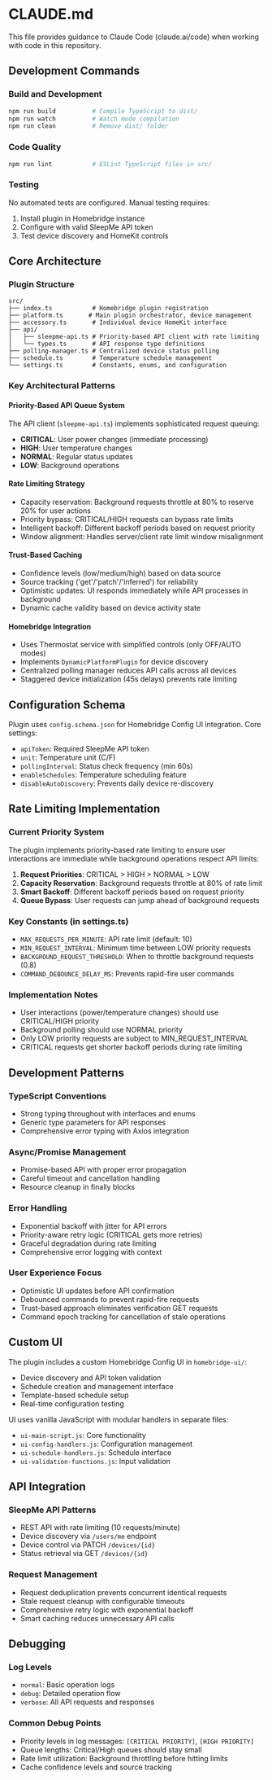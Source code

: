# CLAUDE.md

This file provides guidance to Claude Code (claude.ai/code) when working with code in this repository.

## Development Commands

### Build and Development
```bash
npm run build          # Compile TypeScript to dist/
npm run watch          # Watch mode compilation
npm run clean          # Remove dist/ folder
```

### Code Quality
```bash
npm run lint           # ESLint TypeScript files in src/
```

### Testing
No automated tests are configured. Manual testing requires:
1. Install plugin in Homebridge instance
2. Configure with valid SleepMe API token
3. Test device discovery and HomeKit controls

## Core Architecture

### Plugin Structure
```
src/
├── index.ts           # Homebridge plugin registration
├── platform.ts       # Main plugin orchestrator, device management
├── accessory.ts       # Individual device HomeKit interface
├── api/
│   ├── sleepme-api.ts # Priority-based API client with rate limiting
│   └── types.ts       # API response type definitions
├── polling-manager.ts # Centralized device status polling
├── schedule.ts        # Temperature schedule management
└── settings.ts        # Constants, enums, and configuration
```

### Key Architectural Patterns

#### **Priority-Based API Queue System**
The API client (`sleepme-api.ts`) implements sophisticated request queuing:
- **CRITICAL**: User power changes (immediate processing)
- **HIGH**: User temperature changes
- **NORMAL**: Regular status updates  
- **LOW**: Background operations

#### **Rate Limiting Strategy**
- Capacity reservation: Background requests throttle at 80% to reserve 20% for user actions
- Priority bypass: CRITICAL/HIGH requests can bypass rate limits
- Intelligent backoff: Different backoff periods based on request priority
- Window alignment: Handles server/client rate limit window misalignment

#### **Trust-Based Caching**
- Confidence levels (low/medium/high) based on data source
- Source tracking ('get'/'patch'/'inferred') for reliability
- Optimistic updates: UI responds immediately while API processes in background
- Dynamic cache validity based on device activity state

#### **Homebridge Integration**
- Uses Thermostat service with simplified controls (only OFF/AUTO modes)
- Implements `DynamicPlatformPlugin` for device discovery
- Centralized polling manager reduces API calls across all devices
- Staggered device initialization (45s delays) prevents rate limiting

## Configuration Schema

Plugin uses `config.schema.json` for Homebridge Config UI integration. Core settings:
- `apiToken`: Required SleepMe API token
- `unit`: Temperature unit (C/F)
- `pollingInterval`: Status check frequency (min 60s)
- `enableSchedules`: Temperature scheduling feature
- `disableAutoDiscovery`: Prevents daily device re-discovery

## Rate Limiting Implementation

### Current Priority System
The plugin implements priority-based rate limiting to ensure user interactions are immediate while background operations respect API limits:

1. **Request Priorities**: CRITICAL > HIGH > NORMAL > LOW
2. **Capacity Reservation**: Background requests throttle at 80% of rate limit
3. **Smart Backoff**: Different backoff periods based on request priority
4. **Queue Bypass**: User requests can jump ahead of background requests

### Key Constants (in settings.ts)
- `MAX_REQUESTS_PER_MINUTE`: API rate limit (default: 10)
- `MIN_REQUEST_INTERVAL`: Minimum time between LOW priority requests
- `BACKGROUND_REQUEST_THRESHOLD`: When to throttle background requests (0.8)
- `COMMAND_DEBOUNCE_DELAY_MS`: Prevents rapid-fire user commands

### Implementation Notes
- User interactions (power/temperature changes) should use CRITICAL/HIGH priority
- Background polling should use NORMAL priority
- Only LOW priority requests are subject to MIN_REQUEST_INTERVAL
- CRITICAL requests get shorter backoff periods during rate limiting

## Development Patterns

### TypeScript Conventions
- Strong typing throughout with interfaces and enums
- Generic type parameters for API responses
- Comprehensive error typing with Axios integration

### Async/Promise Management
- Promise-based API with proper error propagation
- Careful timeout and cancellation handling
- Resource cleanup in finally blocks

### Error Handling
- Exponential backoff with jitter for API errors
- Priority-aware retry logic (CRITICAL gets more retries)
- Graceful degradation during rate limiting
- Comprehensive error logging with context

### User Experience Focus
- Optimistic UI updates before API confirmation
- Debounced commands to prevent rapid-fire requests
- Trust-based approach eliminates verification GET requests
- Command epoch tracking for cancellation of stale operations

## Custom UI

The plugin includes a custom Homebridge Config UI in `homebridge-ui/`:
- Device discovery and API token validation
- Schedule creation and management interface
- Template-based schedule setup
- Real-time configuration testing

UI uses vanilla JavaScript with modular handlers in separate files:
- `ui-main-script.js`: Core functionality
- `ui-config-handlers.js`: Configuration management
- `ui-schedule-handlers.js`: Schedule interface
- `ui-validation-functions.js`: Input validation

## API Integration

### SleepMe API Patterns
- REST API with rate limiting (10 requests/minute)
- Device discovery via `/users/me` endpoint
- Device control via PATCH `/devices/{id}`
- Status retrieval via GET `/devices/{id}`

### Request Management
- Request deduplication prevents concurrent identical requests
- Stale request cleanup with configurable timeouts
- Comprehensive retry logic with exponential backoff
- Smart caching reduces unnecessary API calls

## Debugging

### Log Levels
- `normal`: Basic operation logs
- `debug`: Detailed operation flow
- `verbose`: All API requests and responses

### Common Debug Points
- Priority levels in log messages: `[CRITICAL PRIORITY]`, `[HIGH PRIORITY]`
- Queue lengths: Critical/High queues should stay small
- Rate limit utilization: Background throttling before hitting limits
- Cache confidence levels and source tracking